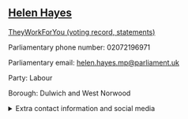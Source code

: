 ## <a href="https://members.parliament.uk/member/4510/contact">Helen Hayes</a>

<a href="https://www.theyworkforyou.com/mp/25310/helen_hayes/dulwich_and_west_norwood">TheyWorkForYou (voting record, statements)</a> 

Parliamentary phone number: 02072196971 

Parliamentary email: helen.hayes.mp@parliament.uk 

Party: Labour 

Borough: Dulwich and West Norwood 

<details><summary>Extra contact information and social media</summary> 
<li>Website: http://www.helenhayes.org.uk/</li>
<li>Twitter: https://twitter.com/helenhayes_</li>
<li>Constituency office phone number:</li>
<li>Constituency office email:</li>
<li>Facebook:</li>
<li>Instagram:</li>
<li>Youtube:</li>
<li>Linkedin:</li>
<li>Government department phone number:</li>
<li>Government department email:</li>
<li>Threads:</li>
<li>Party office phone number:</li>
<li>Party office email:</li>
<li>Tiktok:</li>
</details>